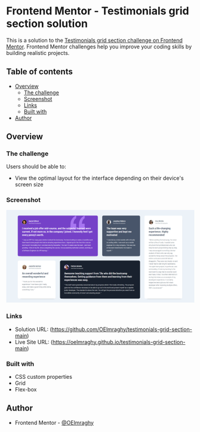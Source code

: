 # Frontend Mentor - Testimonials grid section solution

This is a solution to the [Testimonials grid section challenge on Frontend Mentor](https://www.frontendmentor.io/challenges/testimonials-grid-section-Nnw6J7Un7). Frontend Mentor challenges help you improve your coding skills by building realistic projects. 

## Table of contents

- [Overview](#overview)
  - [The challenge](#the-challenge)
  - [Screenshot](#screenshot)
  - [Links](#links)
  - [Built with](#built-with)
- [Author](#author)

## Overview

### The challenge

Users should be able to:

- View the optimal layout for the interface depending on their device's screen size

### Screenshot

![](images/Screenshot.png)

### Links

- Solution URL: (https://github.com/OElmraghy/testimonials-grid-section-main)
- Live Site URL: (https://oelmraghy.github.io/testimonials-grid-section-main)

### Built with

- CSS custom properties
- Grid
- Flex-box

## Author

- Frontend Mentor - [@OElmraghy](https://www.frontendmentor.io/profile/OElmraghy)

